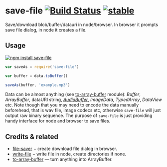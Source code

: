 # save-file [![Build Status](https://travis-ci.org/audiojs/save-file.svg?branch=master)](https://travis-ci.org/audiojs/save-file) [![stable](http://badges.github.io/stability-badges/dist/stable.svg)](http://github.com/badges/stability-badges)

Save/download blob/buffer/datauri in node/browser. In browser it prompts save file dialog, in node it creates a file.

## Usage

[![npm install save-file](https://nodei.co/npm/save-file.png?mini=true)](https://npmjs.org/package/save-file/)

```js
var saveAs = require('save-file')

var buffer = data.toBuffer()

saveAs(buffer, 'example.mp3')
```

Data can be almost anything (see [to-array-buffer](https://github.com/dfcreative/to-array-buffer) module): _Buffer_, _ArrayBuffer_, dataURI string, [_AudioBuffer_](https://github.com/audiohs/audio-buffer), _ImageData_, _TypedArray_, _DataView_ etc. Note though that you may need to encode the data manually beforehead, that is wav file, image codecs etc, otherwise `save-file` will just output raw binary sequence. The purpose of `save-file` is just providing handy interface for node and browser to save files.

## Credits & related

* [file-saver](https://npmjs.org/package/file-saver) − create download file dialog in browser.
* [write-file](https://npmjs.org/package/write-file) − write file in node, create directories if none.
* [to-array-buffer](https://github.com/dfcreative/to-array-buffer) — turn anything into ArrayBuffer.
